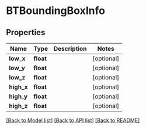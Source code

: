 # BTBoundingBoxInfo

## Properties
Name | Type | Description | Notes
------------ | ------------- | ------------- | -------------
**low_x** | **float** |  | [optional] 
**low_y** | **float** |  | [optional] 
**low_z** | **float** |  | [optional] 
**high_x** | **float** |  | [optional] 
**high_y** | **float** |  | [optional] 
**high_z** | **float** |  | [optional] 

[[Back to Model list]](../README.md#documentation-for-models) [[Back to API list]](../README.md#documentation-for-api-endpoints) [[Back to README]](../README.md)


